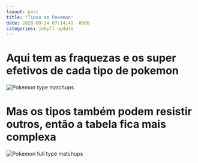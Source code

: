 ```yaml
--- 
layout: post
title: "Tipos de Pokemon"
date: 2020-09-14 07:14:49 -0500
categories: jekyll update
---
```

# Aqui tem as fraquezas e os super efetivos de cada tipo de pokemon
![Pokemon type matchups](https://i.imgur.com/ZybcrjZ.png)

# Mas os tipos também podem resistir outros, então a tabela fica mais complexa
![Pokemon full type matchups](https://images-wixmp-ed30a86b8c4ca887773594c2.wixmp.com/f/f2ebc1c6-48a9-4c82-8785-f618240c1bd7/dcetdej-8454323b-33a4-4c56-9d9f-9553a667cbad.png/v1/fill/w_1280,h_843,strp/pokemon_type_chart__added_light_type__by_jyminaurus_dcetdej-fullview.png?token=eyJ0eXAiOiJKV1QiLCJhbGciOiJIUzI1NiJ9.eyJzdWIiOiJ1cm46YXBwOiIsImlzcyI6InVybjphcHA6Iiwib2JqIjpbW3sicGF0aCI6IlwvZlwvZjJlYmMxYzYtNDhhOS00YzgyLTg3ODUtZjYxODI0MGMxYmQ3XC9kY2V0ZGVqLTg0NTQzMjNiLTMzYTQtNGM1Ni05ZDlmLTk1NTNhNjY3Y2JhZC5wbmciLCJoZWlnaHQiOiI8PTg0MyIsIndpZHRoIjoiPD0xMjgwIn1dXSwiYXVkIjpbInVybjpzZXJ2aWNlOmltYWdlLndhdGVybWFyayJdLCJ3bWsiOnsicGF0aCI6Ilwvd21cL2YyZWJjMWM2LTQ4YTktNGM4Mi04Nzg1LWY2MTgyNDBjMWJkN1wvanltaW5hdXJ1cy00LnBuZyIsIm9wYWNpdHkiOjk1LCJwcm9wb3J0aW9ucyI6MC40NSwiZ3Jhdml0eSI6ImNlbnRlciJ9fQ.OoNFy2n43vQadsVCJI2fw6J49r71DA7WX_Nv5tP_jFs)
